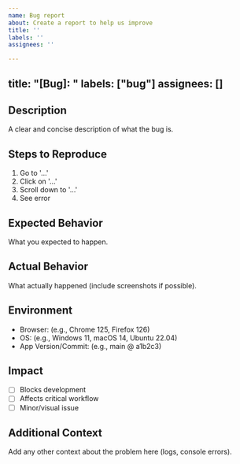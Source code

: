 ```yaml
---
name: Bug report
about: Create a report to help us improve
title: ''
labels: ''
assignees: ''

---
```


title: "[Bug]: "
labels: ["bug"]
assignees: []
---

## Description
A clear and concise description of what the bug is.

## Steps to Reproduce
1. Go to '...'
2. Click on '...'
3. Scroll down to '...'
4. See error

## Expected Behavior
What you expected to happen.

## Actual Behavior
What actually happened (include screenshots if possible).

## Environment
- Browser: (e.g., Chrome 125, Firefox 126)
- OS: (e.g., Windows 11, macOS 14, Ubuntu 22.04)
- App Version/Commit: (e.g., main @ a1b2c3)

## Impact
- [ ] Blocks development
- [ ] Affects critical workflow
- [ ] Minor/visual issue

## Additional Context
Add any other context about the problem here (logs, console errors).
